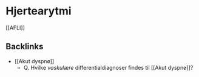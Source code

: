 # Hjertearytmi
[[AFLI]]

## Backlinks
* [[Akut dyspnø]]
	* Q. Hvilke *vaskulære* differentialdiagnoser findes til [[Akut dyspnø]]?

<!-- #anki/tag/med/Cardiology #anki/deck/Medicine -->

<!-- {BearID:999343F3-6C2E-40D5-8D19-D2324F740DCC-62757-00006BAEF49EE15A} -->
